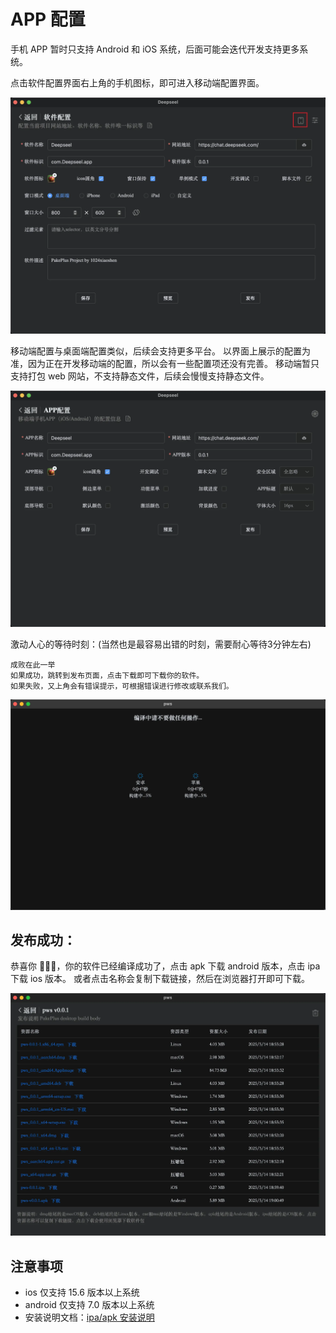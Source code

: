 # APP 配置

手机 APP 暂时只支持 Android 和 iOS 系统，后面可能会迭代开发支持更多系统。

<BiliBili src="//player.bilibili.com/player.html?isOutside=true&aid=114591589731347&bvid=BV1wb75zrEBh&cid=30216618986&p=1"/>

点击软件配置界面右上角的手机图标，即可进入移动端配置界面。

![](../static/imgs/phone1.webp)

移动端配置与桌面端配置类似，后续会支持更多平台。
以界面上展示的配置为准，因为正在开发移动端的配置，所以会有一些配置项还没有完善。
移动端暂只支持打包 web 网站，不支持静态文件，后续会慢慢支持静态文件。

![](../static/imgs/phone2.webp)

激动人心的等待时刻：(当然也是最容易出错的时刻，需要耐心等待3分钟左右)

```
成败在此一举
如果成功，跳转到发布页面，点击下载即可下载你的软件。
如果失败，又上角会有错误提示，可根据错误进行修改或联系我们。
```

![](../static/imgs/build4.webp)

## 发布成功：

恭喜你 🎉🎉🎉，你的软件已经编译成功了，点击 apk 下载 android 版本，点击 ipa 下载 ios 版本。
或者点击名称会复制下载链接，然后在浏览器打开即可下载。

![](../static/imgs/publish3.webp)

## 注意事项

-   ios 仅支持 15.6 版本以上系统
-   android 仅支持 7.0 版本以上系统
-   安装说明文档：[ipa/apk 安装说明](../question/phone.md)

<script setup>
import BiliBili from "../components/bilibili.vue"
</script>
